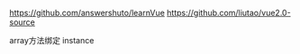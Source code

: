 https://github.com/answershuto/learnVue
https://github.com/liutao/vue2.0-source


array方法绑定
instance